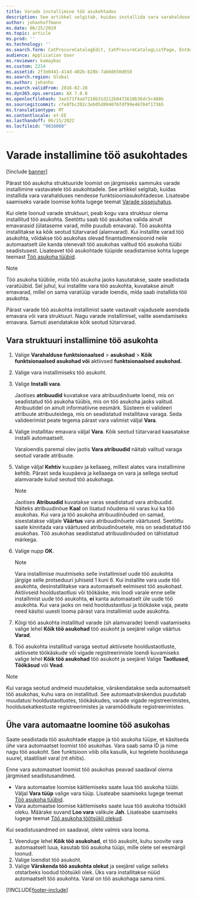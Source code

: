 ```yaml
---
title: Varade installimine töö asukohtades
description: See artikkel selgitab, kuidas installida vara varahalduse funktsiooniasukohtadesse.
author: johanhoffmann
ms.date: 06/25/2019
ms.topic: article
ms.prod: ''
ms.technology: ''
ms.search.form: CatProcureCatalogEdit, CatProcureCatalogListPage, EntAssetFunctionalLocationObjectChange, EntAssetFunctionalLocationObjectInstall, EntAssetFunctionalLocationObject
audience: Application User
ms.reviewer: kamaybac
ms.custom: 2214
ms.assetid: 2f3e0441-414d-402b-b28b-7ab0d650d658
ms.search.region: Global
ms.author: johanho
ms.search.validFrom: 2016-02-28
ms.dyn365.ops.version: AX 7.0.0
ms.openlocfilehash: 3ae571f4ad7210b31d212b0472610b36dc5c488b
ms.sourcegitcommit: cfe8fbc202c3eb05d894076fdf99e46704f17365
ms.translationtype: MT
ms.contentlocale: et-EE
ms.lasthandoff: 06/15/2022
ms.locfileid: "9016068"
---
```

# <a name="install-assets-on-functional-locations"></a>Varade installimine töö asukohtades

[!include [banner](../../includes/banner.md)]

 

Pärast töö asukoha struktuuride loomist on järgmiseks sammuks varade installimine vastavatele töö asukohtadele. See artikkel selgitab, kuidas installida vara varahalduses nendesse funktsiooniasukohtadesse. Lisateabe saamiseks varade loomise kohta lugege teemat [Varade sissejuhatus](../objects/introduction-to-objects.md).

Kui olete loonud varade struktuuri, peab kogu vara struktuur olema installitud töö asukohta. Seetõttu saab töö asukohas valida ainult emavarasid (ülataseme varad, mille puudub emavara). Töö asukohta installitakse ka kõik seotud tütarvarad (alamvarad). Kui installite varad töö asukohta, võidakse töö asukohas olevad finantsdimensioonid neile automaatselt üle kanda olenevalt töö asukohas valitud töö asukoha tüübi seadistusest. Lisateavet töö asukohtade tüüpide seadistamise kohta lugege teemast [Töö asukoha tüübid](../setup-for-functional-locations/functional-location-types.md).

> [!NOTE]
> Töö asukoha tüübile, mida töö asukoha jaoks kasutatakse, saate seadistada varatüübid. Sel juhul, kui installite vara töö asukohta, kuvatakse ainult emavarad, millel on sama varatüüp varade loendis, mida saab installida töö asukohta.

Pärast varade töö asukohta installimist saate vastavalt vajadusele asendada emavara või vara struktuuri. Nagu varade installimisel, valite asendamiseks emavara. Samuti asendatakse kõik seotud tütarvarad. 


## <a name="install-an-asset-structure-on-a-functional-location"></a>Vara struktuuri installimine töö asukohta

1. Valige **Varahalduse funktsionaalsed** \> **asukohad** \> **Kõik funktsionaalsed asukohad või** aktiivsed **funktsionaalsed asukohad.**
2. Valige vara installimiseks töö asukoht.
3. Valige **Installi vara**.

    Jaotises **atribuudid** kuvatakse vara atribuudinõuete loend, mis on seadistatud töö asukoha tüübis, mis on töö asukoha jaoks valitud. Atribuutidel on ainult informatiivne eesmärk. Süsteem ei valideeri atribuute atribuuteidega, mis on seadistatud installitava varaga. Seda valideerimist peate tegema pärast vara valimist väljal **Vara**.

4. Valige installitav emavara väljal **Vara**. Kõik seotud tütarvarad kaasatakse installi automaatselt.

    Varaloendis paremal olev jaotis **Vara atribuudid** näitab valitud varaga seotud varade atribuute.

5. Valige väljal **Kehtiv** kuupäev ja kellaaeg, millest alates vara installimine kehtib. Pärast seda kuupäeva ja kellaaega on vara ja sellega seotud alamvarade kulud seotud töö asukohaga.

    > [!NOTE]
    > Jaotises **Atribuudid** kuvatakse varas seadistatud vara atribuudid. Näiteks atribuudinõue **Kaal** on lisatud nõudena nii varas kui ka töö asukohas. Kui vara ja töö asukoha atribuudinõuded on samad, sisestatakse väljale **Väärtus** vara atribuudinõuete väärtused. Seetõttu saate kinnitada vara väärtused atribuudinõuetele, mis on seadistatud töö asukohas. Töö asukohas seadistatud atribuudinõuded on tähistatud märkega.

6. Valige nupp **OK**.

    > [!NOTE]
    > Vara installimise muutmiseks selle installimisel uude töö asukohta järgige selle protseduuri juhiseid 1 kuni 6. Kui installite vara uude töö asukohta, desinstallitakse vara automaatselt eelmisest töö asukohast. Aktiivseid hooldustaotlusi või töökäske, mis loodi varale enne selle installimist uude töö asukohta, **ei** kanta automaatselt üle uude töö asukohta. Kui vara jaoks on neid hooldustaotlusi ja töökäske vaja, peate need käsitsi uuesti looma pärast vara installimist uude asukohta.

7. Kõigi töö asukohta installitud varade (sh alamvarade) loendi vaatamiseks valige lehel **Kõik töö asukohad** töö asukoht ja seejärel valige väärtus **Varad**.
8. Töö asukohta installitud varaga seotud aktiivsete hooldustaotluste, aktiivsete töökäskude või vigade registreerimiste loendi kuvamiseks valige lehel **Kõik töö asukohad** töö asukoht ja seejärel Valige **Taotlused**, **Töökäsud** või **Vead**.

> [!NOTE]
> Kui varaga seotud andmeid muudetakse, värskendatakse seda automaatselt töö asukohas, kuhu vara on installitud. See automaatvärskendus puudutab muudatusi hooldustaotlustes, töökäskudes, varade vigade registreerimistes, hooldusekatkestuste registreerimistes ja varamõõdikute registreerimistes.

## <a name="automatically-create-one-asset-on-a-functional-location"></a>Ühe vara automaatne loomine töö asukohas

Saate seadistada töö asukohtade etappe ja töö asukoha tüüpe, et käsitseda *ühe* vara automaatset loomist töö asukohas. Vara saab sama ID ja nime nagu töö asukoht. See funktsioon võib olla kasulik, kui tegelete hooldusega suurel, staatilisel varal (nt ehitis).

Enne vara automaatset loomist töö asukohas peavad saadaval olema järgmised seadistusandmed.

- Vara automaatse loomise käitlemiseks saate luua töö asukoha tüübi. Väljal **Vara tüüp** valige vara tüüp. Lisateabe saamiseks lugege teemat [Töö asukoha tüübid](../setup-for-functional-locations/functional-location-types.md).
- Vara automaatse loomise käitlemiseks saate luua töö asukoha töötsükli oleku. Määrake suvand **Loo vara** valikule **Jah**. Lisateabe saamiseks lugege teemat [Töö asukoha töötsükli olekud](../setup-for-functional-locations/functional-location-stages.md).

Kui seadistusandmed on saadaval, olete valmis vara looma.

1. Veenduge lehel **Kõik töö asukohad**, et töö asukoht, kuhu soovite vara automaatselt luua, kasutab töö asukoha tüüpi, mille olete sel eesmärgil loonud.
2. Valige loendist töö asukoht.
3. Valige **Värskenda töö asukohta olekut** ja seejärel valige selleks otstarbeks loodud töötsükli olek. Üks vara installitakse nüüd automaatselt töö asukohta. Varal on töö asukohaga sama nimi.


[!INCLUDE[footer-include](../../../includes/footer-banner.md)]